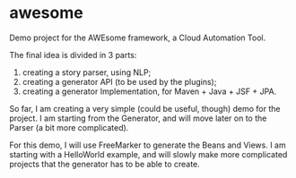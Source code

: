 awesome
=======

Demo project for the AWEsome framework, a Cloud Automation Tool.

The final idea is divided in 3 parts:

1) creating a story parser, using NLP;
2) creating a generator API (to be used by the plugins);
3) creating a generator Implementation, for Maven + Java + JSF + JPA.

So far, I am creating a very simple (could be useful, though) demo for the project. I am starting from the Generator,
and will move later on to the Parser (a bit more complicated).

For this demo, I will use FreeMarker to generate the Beans and Views. I am starting with a HelloWorld example, and will
slowly make more complicated projects that the generator has to be able to create.
